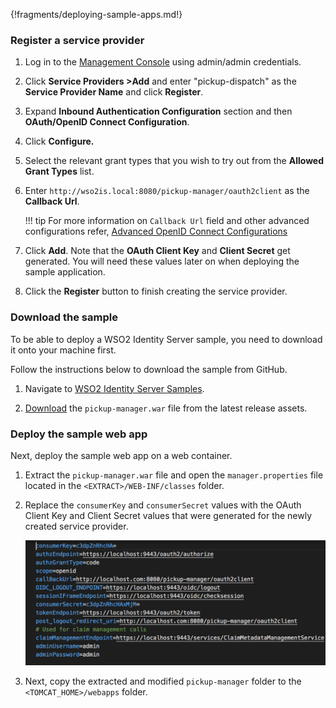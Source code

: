 
{!fragments/deploying-sample-apps.md!}

### Register a service provider

1. Log in to the [Management Console](insertlink) using admin/admin credentials. 

2. Click **Service Providers >Add** and enter "pickup-dispatch" as the **Service Provider Name** and click **Register**.
    
3. Expand **Inbound Authentication Configuration** section and then **OAuth/OpenID Connect Configuration**.

4. Click **Configure.**   

5. Select the relevant grant types that you wish to try out from the **Allowed Grant Types** list. 
        
6.  Enter `http://wso2is.local:8080/pickup-manager/oauth2client` as the **Callback Url**.
    
    !!! tip
        For more information on `Callback Url` field and other advanced configurations
        refer, [Advanced OpenID Connect Configurations](../../guides/authentication/oauth-app-config-advanced)
        
7.  Click **Add**. Note that the **OAuth Client Key** and **Client Secret** get generated. You will need these values later on when deploying the sample application.

8.  Click the **Register** button to finish creating the service provider.

### Download the sample

To be able to deploy a WSO2 Identity Server sample, you need to download
it onto your machine first.

Follow the instructions below to download the sample from GitHub.

1. Navigate to [WSO2 Identity Server Samples](https://github.com/wso2/samples-is/releases).

2. [Download](https://github.com/wso2/samples-is/releases/download/v4.1.0/pickup-manager.war) the `pickup-manager.war` file from the latest release assets.


### Deploy the sample web app

Next, deploy the sample web app on a web container.

1. Extract the `pickup-manager.war` file and open the `manager.properties` file located in the `<EXTRACT>/WEB-INF/classes` folder.

2. Replace the `consumerKey` and `consumerSecret` values with the OAuth Client Key and Client Secret values that were generated for the newly created service provider.

    ![pickup-key-secret-2](../assets/img/fragments/pickup-key-secret-2.png)

3. Next, copy the extracted and modified `pickup-manager` folder to the `<TOMCAT_HOME>/webapps` folder.